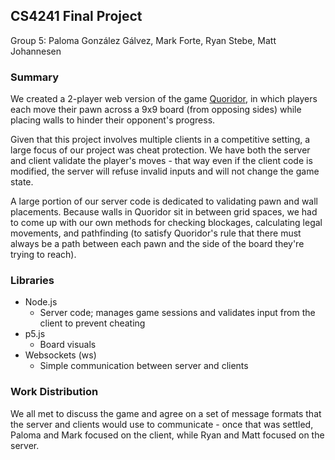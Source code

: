 ## CS4241 Final Project
Group 5: Paloma González Gálvez, Mark Forte, Ryan Stebe, Matt Johannesen

### Summary
We created a 2-player web version of the game [Quoridor](https://en.wikipedia.org/wiki/Quoridor), in which players each move their pawn across a 9x9 board (from opposing sides) while placing walls to hinder their opponent's progress.

Given that this project involves multiple clients in a competitive setting, a large focus of our project was cheat protection. We have both the server and client validate the player's moves - that way even if the client code is modified, the server will refuse invalid inputs and will not change the game state.

A large portion of our server code is dedicated to validating pawn and wall placements.  Because walls in Quoridor sit in between grid spaces, we had to come up with our own methods for checking blockages, calculating legal movements, and pathfinding (to satisfy Quoridor's rule that there must always be a path between each pawn and the side of the board they're trying to reach).

### Libraries
- Node.js
    - Server code; manages game sessions and validates input from the client to prevent cheating
- p5.js
    - Board visuals
- Websockets (ws)
    - Simple communication between server and clients

### Work Distribution
We all met to discuss the game and agree on a set of message formats that the server and clients would use to communicate - once that was settled, Paloma and Mark focused on the client, while Ryan and Matt focused on the server.
